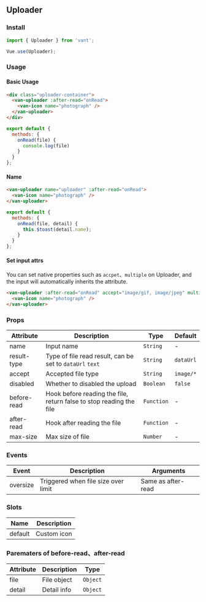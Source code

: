 ## Uploader

### Install
``` javascript
import { Uploader } from 'vant';

Vue.use(Uploader);
```

### Usage

#### Basic Usage

```html
<div class="uploader-container">
  <van-uploader :after-read="onRead">
    <van-icon name="photograph" />
  </van-uploader>
</div>
```

```javascript
export default {
  methods: {
    onRead(file) {
      console.log(file)
    }
  }
};
```

#### Name

```html
<van-uploader name="uploader" :after-read="onRead">
  <van-icon name="photograph" />
</van-uploader>
```

```javascript
export default {
  methods: {
    onRead(file, detail) {
      this.$toast(detail.name);
    }
  }
};
```

#### Set input attrs

You can set native properties such as `accpet`、`multiple` on Uploader, and the input will automatically inherits the attribute.

```html
<van-uploader :after-read="onRead" accept="image/gif, image/jpeg" multiple>
  <van-icon name="photograph" />
</van-uploader>
```

### Props

| Attribute | Description | Type | Default |
|------|------|------|------|
| name | Input name | `String` | - |
| result-type | Type of file read result, can be set to `dataUrl` `text` | `String` | `dataUrl` |
| accept | Accepted file type | `String` | `image/*` |
| disabled | Whether to disabled the upload | `Boolean` | `false` |
| before-read | Hook before reading the file, return false to stop reading the file | `Function` | - |
| after-read | Hook after reading the file | `Function` | - |
| max-size | Max size of file | `Number` | - |

### Events

| Event | Description | Arguments |
|------|------|------|
| oversize | Triggered when file size over limit | Same as after-read |

### Slots

| Name | Description |
|------|------|
| default | Custom icon |

### Parematers of before-read、after-read

| Attribute | Description | Type |
|------|------|------|
| file | File object | `Object` |
| detail | Detail info | `Object` |
